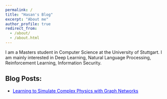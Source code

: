 ```yaml
---
permalink: /
title: "Hasan's Blog"
excerpt: "About me"
author_profile: true
redirect_from: 
  - /about/
  - /about.html
---
```


I am a Masters student in Computer Science at the University of Stuttgart. I am mainly interested in Deep Learning, Natural Language Processing, Reinforcement Learning, Information Security.

Blog Posts:
------
- <a href="https://hasosh.github.io/hasanevci.github.io/posts/2023/11/seminar-blog-post/" style="color: blue;">Learning to Simulate Complex Physics with Graph Networks</a>


